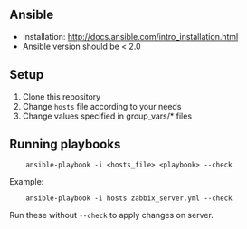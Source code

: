 Ansible
-------

 - Installation: http://docs.ansible.com/intro_installation.html
 - Ansible version should be < 2.0

Setup
-----

 1. Clone this repository
 1. Change `hosts` file according to your needs
 1. Change values specified in group_vars/* files

Running playbooks
-----------------

		ansible-playbook -i <hosts_file> <playbook> --check

Example:

		ansible-playbook -i hosts zabbix_server.yml --check

Run these without `--check` to apply changes on server.
